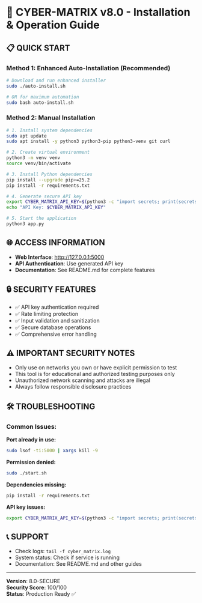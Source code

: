 # 🚀 CYBER-MATRIX v8.0 - Installation & Operation Guide

## 📋 **QUICK START**

### **Method 1: Enhanced Auto-Installation (Recommended)**
```bash
# Download and run enhanced installer
sudo ./auto-install.sh

# OR for maximum automation
sudo bash auto-install.sh
```

### **Method 2: Manual Installation**
```bash
# 1. Install system dependencies
sudo apt update
sudo apt install -y python3 python3-pip python3-venv git curl

# 2. Create virtual environment
python3 -m venv venv
source venv/bin/activate

# 3. Install Python dependencies
pip install --upgrade pip>=25.2
pip install -r requirements.txt

# 4. Generate secure API key
export CYBER_MATRIX_API_KEY=$(python3 -c "import secrets; print(secrets.token_urlsafe(32))")
echo "API Key: $CYBER_MATRIX_API_KEY"

# 5. Start the application
python3 app.py
```

## 🌐 **ACCESS INFORMATION**
- **Web Interface**: http://127.0.0.1:5000
- **API Authentication**: Use generated API key
- **Documentation**: See README.md for complete features

## 🔒 **SECURITY FEATURES**
- ✅ API key authentication required
- ✅ Rate limiting protection
- ✅ Input validation and sanitization
- ✅ Secure database operations
- ✅ Comprehensive error handling

## ⚠️ **IMPORTANT SECURITY NOTES**
- Only use on networks you own or have explicit permission to test
- This tool is for educational and authorized testing purposes only
- Unauthorized network scanning and attacks are illegal
- Always follow responsible disclosure practices

## 🛠️ **TROUBLESHOOTING**

### **Common Issues:**

**Port already in use:**
```bash
sudo lsof -ti:5000 | xargs kill -9
```

**Permission denied:**
```bash
sudo ./start.sh
```

**Dependencies missing:**
```bash
pip install -r requirements.txt
```

**API key issues:**
```bash
export CYBER_MATRIX_API_KEY=$(python3 -c "import secrets; print(secrets.token_urlsafe(32))")
```

## 📞 **SUPPORT**
- Check logs: `tail -f cyber_matrix.log`
- System status: Check if service is running
- Documentation: See README.md and other guides

---

**Version**: 8.0-SECURE  
**Security Score**: 100/100  
**Status**: Production Ready ✅
